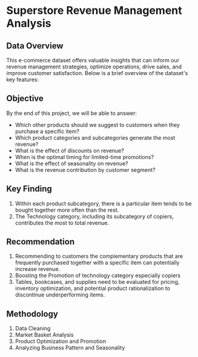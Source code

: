 # Superstore Revenue Management Analysis

## Data Overview
This e-commerce dataset offers valuable insights that can inform our revenue management strategies, optimize operations, drive sales, and improve customer satisfaction. Below is a brief overview of the dataset's key features:

## Objective
By the end of this project, we will be able to answer:
- Which other products should we suggest to customers when they purchase a specific item?
- Which product categories and subcategories generate the most revenue?
- What is the effect of discounts on revenue?
- When is the optimal timing for limited-time promotions?
- What is the effect of seasonality on revenue?
- What is the revenue contribution by customer segment?
  
## Key Finding
1. Within each product subcategory, there is a particular item tends to be bought together more often than the rest.
2. The Technology category, including its subcategory of copiers, contributes the most to total revenue. 

## Recommendation
1. Recommending to customers the complementary products that are frequently purchased together with a specific item can potentially increase revenue.
2. Boosting the Promotion of technology category especially copiers
3. Tables, bookcases, and supplies need to be evaluated for pricing, inventory optimization, and potential product rationalization to discontinue underperforming items.


## Methodology
1. Data Cleaning
2. Market Basket Analysis
3. Product Optimization and Promotion
4. Analyzing Business Pattern and Seasonality 

 
